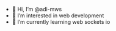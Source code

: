 - 👋 Hi, I’m @adi-mws
- 👀 I’m interested in web development
- 🌱 I’m currently learning web sockets io
  
<!---
adi-mws/adi-mws is a ✨ special ✨ repository because its `README.md` (this file) appears on your GitHub profile.
You can click the Preview link to take a look at your changes.
--->
